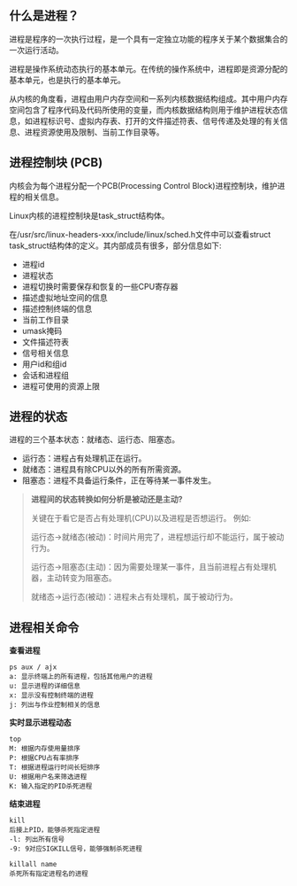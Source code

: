 ## 什么是进程？

进程是程序的一次执行过程，是一个具有一定独立功能的程序关于某个数据集合的一次运行活动。

进程是操作系统动态执行的基本单元。在传统的操作系统中，进程即是资源分配的基本单元，也是执行的基本单元。

从内核的角度看，进程由用户内存空间和一系列内核数据结构组成。其中用户内存空间包含了程序代码及代码所使用的变量，而内核数据结构则用于维护进程状态信息，如进程标识号、虚拟内存表、打开的文件描述符表、信号传递及处理的有关信息、进程资源使用及限制、当前工作目录等。

## 进程控制块 (PCB)

内核会为每个进程分配一个PCB(Processing Control Block)进程控制块，维护进程的相关信息。

Linux内核的进程控制块是task_struct结构体。

在/usr/src/linux-headers-xxx/include/linux/sched.h文件中可以查看struct task_struct结构体的定义。其内部成员有很多，部分信息如下:

* 进程id
* 进程状态
* 进程切换时需要保存和恢复的一些CPU寄存器
* 描述虚拟地址空间的信息
* 描述控制终端的信息
* 当前工作目录
* umask掩码
* 文件描述符表
* 信号相关信息
* 用户id和组id
* 会话和进程组
* 进程可使用的资源上限

## 进程的状态

进程的三个基本状态：就绪态、运行态、阻塞态。

* 运行态：进程占有处理机正在运行。
* 就绪态：进程具有除CPU以外的所有所需资源。
* 阻塞态：进程不具备运行条件，正在等待某一事件发生。

> **进程间的状态转换如何分析是被动还是主动?**
> 
> 关键在于看它是否占有处理机(CPU)以及进程是否想运行。
例如:
>
> 运行态->就绪态(被动)：时间片用完了，进程想运行却不能运行，属于被动行为。
>
> 运行态->阻塞态(主动)：因为需要处理某一事件，且当前进程占有处理机器，主动转变为阻塞态。
> 
> 就绪态->运行态(被动)：进程未占有处理机，属于被动行为。

## 进程相关命令

**查看进程**

```
ps aux / ajx
a: 显示终端上的所有进程，包括其他用户的进程
u: 显示进程的详细信息
x: 显示没有控制终端的进程
j: 列出与作业控制相关的信息
``` 

**实时显示进程动态**

```
top
M: 根据内存使用量排序
P: 根据CPU占有率排序
T: 根据进程运行时间长短排序
U: 根据用户名来筛选进程
K: 输入指定的PID杀死进程
```

**结束进程**

```
kill
后接上PID，能够杀死指定进程
-l: 列出所有信号
-9: 9对应SIGKILL信号，能够强制杀死进程

killall name
杀死所有指定进程名的进程
```